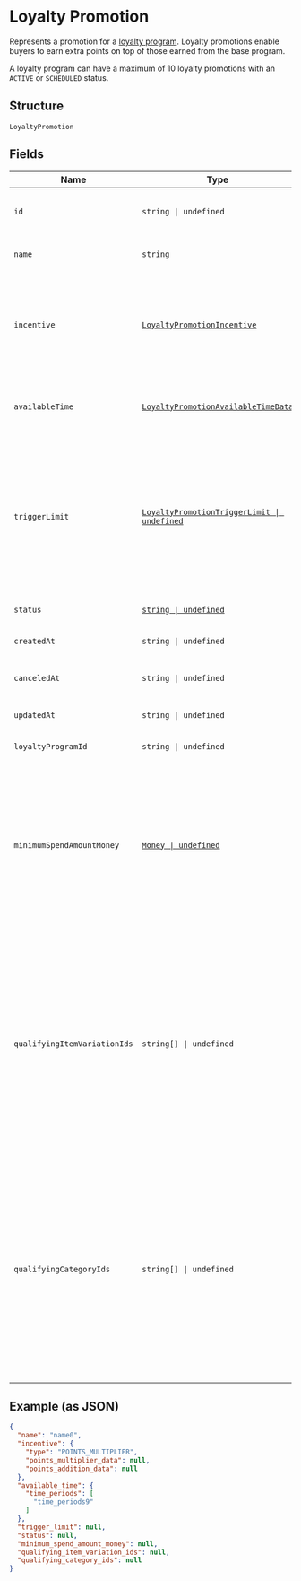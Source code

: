 
# Loyalty Promotion

Represents a promotion for a [loyalty program](../../doc/models/loyalty-program.md). Loyalty promotions enable buyers
to earn extra points on top of those earned from the base program.

A loyalty program can have a maximum of 10 loyalty promotions with an `ACTIVE` or `SCHEDULED` status.

## Structure

`LoyaltyPromotion`

## Fields

| Name | Type | Tags | Description |
|  --- | --- | --- | --- |
| `id` | `string \| undefined` | Optional | The Square-assigned ID of the promotion.<br>**Constraints**: *Minimum Length*: `1`, *Maximum Length*: `255` |
| `name` | `string` | Required | The name of the promotion.<br>**Constraints**: *Minimum Length*: `1`, *Maximum Length*: `50` |
| `incentive` | [`LoyaltyPromotionIncentive`](../../doc/models/loyalty-promotion-incentive.md) | Required | Represents how points for a [loyalty promotion](../../doc/models/loyalty-promotion.md) are calculated,<br>either by multiplying the points earned from the base program or by adding a specified number<br>of points to the points earned from the base program. |
| `availableTime` | [`LoyaltyPromotionAvailableTimeData`](../../doc/models/loyalty-promotion-available-time-data.md) | Required | Represents scheduling information that determines when purchases can qualify to earn points<br>from a [loyalty promotion](../../doc/models/loyalty-promotion.md). |
| `triggerLimit` | [`LoyaltyPromotionTriggerLimit \| undefined`](../../doc/models/loyalty-promotion-trigger-limit.md) | Optional | Represents the number of times a buyer can earn points during a [loyalty promotion](../../doc/models/loyalty-promotion.md).<br>If this field is not set, buyers can trigger the promotion an unlimited number of times to earn points during<br>the time that the promotion is available.<br><br>A purchase that is disqualified from earning points because of this limit might qualify for another active promotion. |
| `status` | [`string \| undefined`](../../doc/models/loyalty-promotion-status.md) | Optional | Indicates the status of a [loyalty promotion](../../doc/models/loyalty-promotion.md). |
| `createdAt` | `string \| undefined` | Optional | The timestamp of when the promotion was created, in RFC 3339 format. |
| `canceledAt` | `string \| undefined` | Optional | The timestamp of when the promotion was canceled, in RFC 3339 format. |
| `updatedAt` | `string \| undefined` | Optional | The timestamp when the promotion was last updated, in RFC 3339 format. |
| `loyaltyProgramId` | `string \| undefined` | Optional | The ID of the [loyalty program](../../doc/models/loyalty-program.md) associated with the promotion. |
| `minimumSpendAmountMoney` | [`Money \| undefined`](../../doc/models/money.md) | Optional | Represents an amount of money. `Money` fields can be signed or unsigned.<br>Fields that do not explicitly define whether they are signed or unsigned are<br>considered unsigned and can only hold positive amounts. For signed fields, the<br>sign of the value indicates the purpose of the money transfer. See<br>[Working with Monetary Amounts](https://developer.squareup.com/docs/build-basics/working-with-monetary-amounts)<br>for more information. |
| `qualifyingItemVariationIds` | `string[] \| undefined` | Optional | The IDs of any qualifying `ITEM_VARIATION` [catalog objects](../../doc/models/catalog-object.md). If specified,<br>the purchase must include at least one of these items to qualify for the promotion.<br><br>This option is valid only if the base loyalty program uses a `VISIT` or `SPEND` accrual rule.<br>With `SPEND` accrual rules, make sure that qualifying promotional items are not excluded.<br><br>You can specify `qualifying_item_variation_ids` or `qualifying_category_ids` for a given promotion, but not both. |
| `qualifyingCategoryIds` | `string[] \| undefined` | Optional | The IDs of any qualifying `CATEGORY` [catalog objects](../../doc/models/catalog-object.md). If specified,<br>the purchase must include at least one item from one of these categories to qualify for the promotion.<br><br>This option is valid only if the base loyalty program uses a `VISIT` or `SPEND` accrual rule.<br>With `SPEND` accrual rules, make sure that qualifying promotional items are not excluded.<br><br>You can specify `qualifying_category_ids` or `qualifying_item_variation_ids` for a promotion, but not both. |

## Example (as JSON)

```json
{
  "name": "name0",
  "incentive": {
    "type": "POINTS_MULTIPLIER",
    "points_multiplier_data": null,
    "points_addition_data": null
  },
  "available_time": {
    "time_periods": [
      "time_periods9"
    ]
  },
  "trigger_limit": null,
  "status": null,
  "minimum_spend_amount_money": null,
  "qualifying_item_variation_ids": null,
  "qualifying_category_ids": null
}
```

